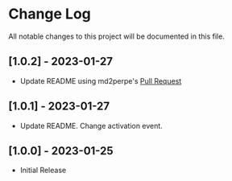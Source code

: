 # Change Log

All notable changes to this project will be documented in this file.

## [1.0.2] - 2023-01-27

- Update README using md2perpe's [Pull Request](https://github.com/RobertOstermann/vscode-codesnap-extended/pull/1)

## [1.0.1] - 2023-01-27

- Update README. Change activation event.

## [1.0.0] - 2023-01-25

- Initial Release
